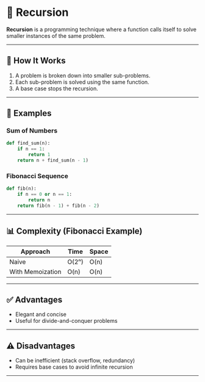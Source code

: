 # 🔁 Recursion

**Recursion** is a programming technique where a function calls itself to solve smaller instances of the same problem.

---

## 🔧 How It Works

1. A problem is broken down into smaller sub-problems.
2. Each sub-problem is solved using the same function.
3. A base case stops the recursion.

---

## 🧠 Examples

### Sum of Numbers
```python
def find_sum(n):
    if n == 1:
        return 1
    return n + find_sum(n - 1)
```

### Fibonacci Sequence
```python
def fib(n):
    if n == 0 or n == 1:
        return n
    return fib(n - 1) + fib(n - 2)
```

---

## 📊 Complexity (Fibonacci Example)

| Approach      | Time        | Space      |
|---------------|-------------|------------|
| Naive         | O(2ⁿ)       | O(n)       |
| With Memoization | O(n)     | O(n)       |

---

## ✅ Advantages

- Elegant and concise
- Useful for divide-and-conquer problems

---

## ⚠️ Disadvantages

- Can be inefficient (stack overflow, redundancy)
- Requires base cases to avoid infinite recursion

---